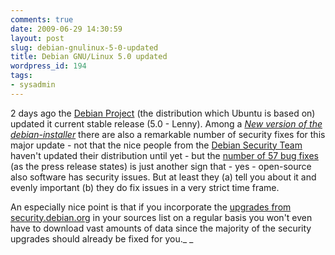 ```yaml
---
comments: true
date: 2009-06-29 14:30:59
layout: post
slug: debian-gnulinux-5-0-updated
title: Debian GNU/Linux 5.0 updated
wordpress_id: 194
tags:
- sysadmin
---
```


2 days ago the [Debian Project](http://www.debian.org) (the distribution which Ubuntu is based on) updated it current stable release (5.0 - Lenny). Among a [_New version of the debian-installer_](http://www.debian.org/News/2009/20090627) there are also a remarkable number of security fixes for this major update - not that the nice people from the [Debian Security Team](http://www.debian.org/security/) haven't updated their distribution until yet - but the [number of 57 bug fixes](http://www.debian.org/News/2009/20090627) (as the press release states) is just another sign that - yes - open-source also software has security issues. But at least they (a) tell you about it and evenly important (b) they do fix issues in a very strict time frame.

An especially nice point is that if you incorporate the [upgrades from security.debian.org](http://www.debian.org/security/) in your sources list on a regular basis you won't even have to download vast amounts of data since the majority of the security upgrades should already be fixed for you._
_
